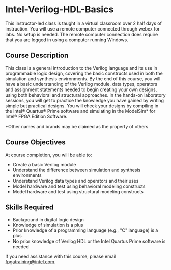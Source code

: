 # Intel-Verilog-HDL-Basics
This instructor-led class is taught in a virtual classroom over 2 half days of instruction. You will use a remote computer connected through webex for labs. No setup is needed. The remote computer connection does require that you are logged in using a computer running Windows.

## Course Description

This class is a general introduction to the Verilog language and its use in programmable logic design, covering the basic constructs used in both the simulation and synthesis environments. By the end of this course, you will have a basic understanding of the Verilog module, data types, operators and assignment statements needed to begin creating your own designs, using both behavioral and structural approaches. In the hands-on laboratory sessions, you will get to practice the knowledge you have gained by writing simple but practical designs. You will check your designs by compiling in the Intel® Quartus® Prime software and simulating in the ModelSim* for Intel® FPGA Edition Software.


*Other names and brands may be claimed as the property of others.


## Course Objectives

At course completion, you will be able to:

- Create a basic Verilog module
- Understand the difference between simulation and synthesis environments
- Understand Verilog data types and operators and their uses
- Model hardware and test using behavioral modeling constructs
- Model hardware and test using structural modeling constructs

## Skills Required

- Background in digital logic design
- Knowledge of simulation is a plus
- Prior knowledge of a programming language (e.g., "C" language) is a plus
- No prior knowledge of Verilog HDL or the Intel Quartus Prime software is needed

If you need assistance with this course, please email fpgatraining@intel.com.

